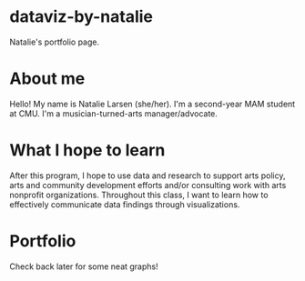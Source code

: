 # dataviz-by-natalie
Natalie's portfolio page.

# About me
Hello! My name is Natalie Larsen (she/her). I'm a second-year MAM student at CMU. I'm a musician-turned-arts manager/advocate.

# What I hope to learn
After this program, I hope to use data and research to support arts policy, arts and community development efforts and/or consulting work with arts nonprofit organizations. Throughout this class, I want to learn how to effectively communicate data findings through visualizations. 

# Portfolio
Check back later for some neat graphs!
